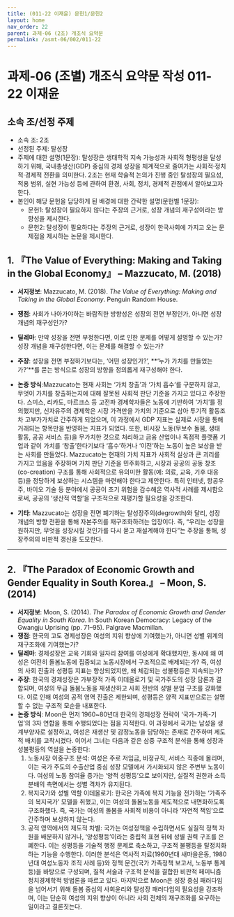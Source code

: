 ```yaml
---
title: (011-22 이재윤) 문헌1/문헌2
layout: home
nav_order: 22
parent: 과제-06 (2조) 개조식 요약문
permalink: /asmt-06/002/011-22
---
```


# 과제-06 (조별) 개조식 요약문 작성 011-22 이재윤

## 소속 조/선정 주제

- 소속 조: 2조
- 선정된 주제: 탈성장
- 주제에 대한 설명(1문장): 탈성장은 생태학적 지속 가능성과 사회적 형평성을 달성하기 위해, 국내총생산(GDP) 중심의 경제 성장을 체계적으로 줄여가는 사회적·정치적·경제적 전환을 의미한다. 2조는 현재 학술적 논의가 진행 중인 탈성장의 필요성, 적용 범위, 실현 가능성 등에 관하여 환경, 사회, 정치, 경제적 관점에서 알아보고자 한다.
- 본인이 해당 문헌을 담당하게 된 배경에 대한 간략한 설명(문헌별 1문장):  
  - 문헌1: 탈성장이 필요하지 않다는 주장의 근거로, 성장 개념의 재구성이라는 방향성을 제시한다.
  - 문헌2: 탈성장이 필요하다는 주장의 근거로, 성장이 한국사회에 가지고 오는 문제점을 제시하는 논문을 제시한다.

## 1. 『The Value of Everything: Making and Taking in the Global Economy』 – Mazzucato, M. (2018)

- **서지정보**: Mazzucato, M. (2018). *The Value of Everything: Making and Taking in the Global Economy*. Penguin Random House.

- **쟁점**: 사회가 나아가야하는 바람직한 방향성은 성장의 전면 부정인가, 아니면 성장 개념의 재구성인가?
- **딜레마**: 만약 성장을 전면 부정한다면, 이로 인한 문제를 어떻게 설명할 수 있는가? 성장 개념을 재구성한다면, 이는 문제를 해결할 수 있는가?
- **주장**: 성장을 전면 부정하기보다는, ‘어떤 성장인가?’, **‘누가 가치를 만들었는가?’**를 묻는 방식으로 성장의 방향을 정의롭게 재구성해야 한다.
- **논증 방식**:Mazzucato는 현재 사회는 ‘가치 창출’과 ‘가치 흡수’를 구분하지 않고, 무엇이 가치를 창출하는지에 대해 잘못된 사회적 판단 기준을 가지고 있다고 주장한다. 스미스, 리카도, 마르크스 등 고전파 경제학자들은 노동에 기반하여 ‘가치’를 정의했지만, 신자유주의 경제학은 시장 가격만을 가치의 기준으로 삼아 투기적 활동조차 고부가가치로 간주하게 되었으며, 이 과정에서 GDP 지표는 실제로 시장을 통해 거래되는 항목만을 반영하는 지표가 되었다. 또한, 비시장 노동(무보수 돌봄, 생태 활동, 공공 서비스 등)을 무가치한 것으로 처리하고 금융 산업이나 독점적 플랫폼 기업과 같이 가치를 ‘창출’한다기보다 ‘흡수’하거나 ‘이전’하는 노동이 높은 보상을 받는 사회를 만들었다. Mazzucato는 현재의 가치 지표가 사회적 실상과 큰 괴리를 가지고 있음을 주장하며 가치 판단 기준을 민주화하고, 시장과 공공의 공동 창조(co-creation) 구조를 통해 사회적으로 유의미한 활동(예: 의료, 교육, 기후 대응 등)을 정당하게 보상하는 시스템을 마련해야 한다고 제안한다. 특히 인터넷, 항공우주, 바이오 기술 등 분야에서 공공이 초기 위험을 감수해온 역사적 사례를 제시함으로써, 공공의 ‘생산적 역할’을 구조적으로 재평가할 필요성을 강조한다.
- **기타**: Mazzucato는 성장을 전면 폐기하는 탈성장주의(degrowth)와 달리, 성장 개념의 방향 전환을 통해 자본주의를 재구조화하려는 입장이다. 즉, “우리는 성장을 원하지만, 무엇을 성장시킬 것인가를 다시 묻고 재설계해야 한다”는 주장을 통해, 성장주의의 비판적 갱신을 도모한다.

---

## 2. 『The Paradox of Economic Growth and Gender Equality in South Korea.』 – Moon, S. (2014)

- **서지정보**: Moon, S. (2014). *The Paradox of Economic Growth and Gender Equality in South Korea.* In South Korean Democracy: Legacy of the Gwangju Uprising (pp. 71–95). Palgrave Macmillan.
- **쟁점**: 한국의 고도 경제성장은 여성의 지위 향상에 기여했는가, 아니면 성별 위계의 재구조화에 기여했는가?
- **딜레마**: 경제성장은 교육 기회와 일자리 참여를 여성에게 확대했지만, 동시에 왜 여성은 여전히 돌봄노동에 집중되고 노동시장에서 구조적으로 배제되는가?
즉, 여성의 사회 진출과 성평등 지표는 향상되었지만, 왜 체감되는 성불평등은 지속되는가?
- **주장**: 한국의 경제성장은 가부장적 가족 이데올로기 및 국가주도의 성장 담론과 결합되며, 여성의 무급 돌봄노동을 재생산하고 사회 전반의 성별 분업 구조를 강화했다. 이로 인해 여성의 공적 영역 진출은 제한되며, 성평등은 양적 지표만으로는 설명할 수 없는 구조적 모순을 내포한다.
- **논증 방식**: Moon은 먼저 1960~80년대 한국의 경제성장 전략이 ‘국가-가족-기업’의 3자 연합을 통해 수행되었다는 점을 지적한다. 이 과정에서 국가는 남성을 생계부양자로 설정하고, 여성은 재생산 및 감정노동을 담당하는 존재로 간주하며 제도적 배치를 고착시켰다.
이어서 그녀는 다음과 같은 삼중 구조적 분석을 통해 성장과 성불평등의 역설을 논증한다:
	1.	노동시장 이중구조 분석: 여성은 주로 저임금, 비정규직, 서비스 직종에 몰리며, 이는 국가 주도의 수출산업 중심 성장 모델에서 가시화되지 않은 주변부 노동이다. 여성의 노동 참여율 증가는 ‘양적 성평등’으로 보이지만, 실질적 권한과 소득 분배의 측면에서는 성별 격차가 유지된다.
	2.	복지국가와 성별 역할 이데올로기: 한국은 가족에 복지 기능을 전가하는 ‘가족주의 복지국가’ 모델을 취했고, 이는 여성의 돌봄노동을 제도적으로 내면화하도록 구조화했다. 즉, 국가는 여성의 돌봄을 사회적 비용이 아니라 ‘자연적 책임’으로 간주하며 보상하지 않는다.
	3.	공적 영역에서의 제도적 차별: 국가는 여성정책을 수립하면서도 실질적 정책 자원을 배분하지 않거나, ‘양성평등’이라는 중립적 표현 뒤에 성별 권력 구조를 은폐한다. 이는 성평등을 기술적 행정 문제로 축소하고, 구조적 불평등을 탈정치화하는 기능을 수행한다.
이러한 분석은 역사적 자료(1960년대 새마을운동, 1980년대 여성노동자 조직 사례 등)와 정책 문건(국가 가족정책 보고서, 노동부 통계 등)을 바탕으로 구성되며, 질적 서술과 구조적 분석을 결합한 비판적 페미니즘 정치경제학적 방법론을 따르고 있다.
마지막으로 Moon은 성장 중심 패러다임을 넘어서기 위해 돌봄 중심의 사회윤리와 탈성장 패러다임의 필요성을 강조하며, 이는 단순히 여성의 지위 향상이 아니라 사회 전체의 재구조화를 요구하는 일이라고 결론짓는다.